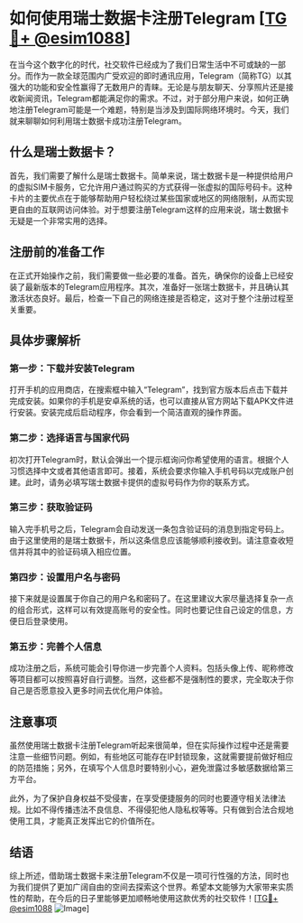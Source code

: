 # 如何使用瑞士数据卡注册Telegram [[TG💪+ @esim1088](https://t.me/s/esim1088)]

在当今这个数字化的时代，社交软件已经成为了我们日常生活中不可或缺的一部分。而作为一款全球范围内广受欢迎的即时通讯应用，Telegram（简称TG）以其强大的功能和安全性赢得了无数用户的青睐。无论是与朋友聊天、分享照片还是接收新闻资讯，Telegram都能满足你的需求。不过，对于部分用户来说，如何正确地注册Telegram可能是一个难题，特别是当涉及到国际网络环境时。今天，我们就来聊聊如何利用瑞士数据卡成功注册Telegram。

## 什么是瑞士数据卡？

首先，我们需要了解什么是瑞士数据卡。简单来说，瑞士数据卡是一种提供给用户的虚拟SIM卡服务，它允许用户通过购买的方式获得一张虚拟的国际号码卡。这种卡片的主要优点在于能够帮助用户轻松绕过某些国家或地区的网络限制，从而实现更自由的互联网访问体验。对于想要注册Telegram这样的应用来说，瑞士数据卡无疑是一个非常实用的选择。

## 注册前的准备工作

在正式开始操作之前，我们需要做一些必要的准备。首先，确保你的设备上已经安装了最新版本的Telegram应用程序。其次，准备好一张瑞士数据卡，并且确认其激活状态良好。最后，检查一下自己的网络连接是否稳定，这对于整个注册过程至关重要。

## 具体步骤解析

### 第一步：下载并安装Telegram

打开手机的应用商店，在搜索框中输入“Telegram”，找到官方版本后点击下载并完成安装。如果你的手机是安卓系统的话，也可以直接从官方网站下载APK文件进行安装。安装完成后启动程序，你会看到一个简洁直观的操作界面。

### 第二步：选择语言与国家代码

初次打开Telegram时，默认会弹出一个提示框询问你希望使用的语言。根据个人习惯选择中文或者其他语言即可。接着，系统会要求你输入手机号码以完成账户创建。此时，请务必填写瑞士数据卡提供的虚拟号码作为你的联系方式。

### 第三步：获取验证码

输入完手机号之后，Telegram会自动发送一条包含验证码的消息到指定号码上。由于这里使用的是瑞士数据卡，所以这条信息应该能够顺利接收到。请注意查收短信并将其中的验证码填入相应位置。

### 第四步：设置用户名与密码

接下来就是设置属于你自己的用户名和密码了。在这里建议大家尽量选择复杂一点的组合形式，这样可以有效提高账号的安全性。同时也要记住自己设定的信息，方便日后登录使用。

### 第五步：完善个人信息

成功注册之后，系统可能会引导你进一步完善个人资料。包括头像上传、昵称修改等项目都可以按照喜好自行调整。当然，这些都不是强制性的要求，完全取决于你自己是否愿意投入更多时间去优化用户体验。

## 注意事项

虽然使用瑞士数据卡注册Telegram听起来很简单，但在实际操作过程中还是需要注意一些细节问题。例如，有些地区可能存在IP封锁现象，这就需要提前做好相应的防范措施；另外，在填写个人信息时要特别小心，避免泄露过多敏感数据给第三方平台。

此外，为了保护自身权益不受侵害，在享受便捷服务的同时也要遵守相关法律法规。比如不得传播违法不良信息、不得侵犯他人隐私权等等。只有做到合法合规地使用工具，才能真正发挥出它的价值所在。

## 结语

综上所述，借助瑞士数据卡来注册Telegram不仅是一项可行性强的方法，同时也为我们提供了更加广阔自由的空间去探索这个世界。希望本文能够为大家带来实质性的帮助，在今后的日子里能够更加顺畅地使用这款优秀的社交软件！[[TG💪+ @esim1088](https://t.me/s/esim1088) ![Image](https://i.postimg.cc/4NQfJmqS/Snipaste-2025-05-13-00-14-12.png)]